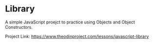 # Library

A simple JavaScript proejct to practice using Objects and Object Constructors.

Project Link: https://www.theodinproject.com/lessons/javascript-library
